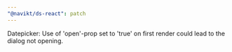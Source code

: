 ```yaml
---
"@navikt/ds-react": patch
---
```


Datepicker: Use of 'open'-prop set to 'true' on first render could lead to the dialog not opening.
